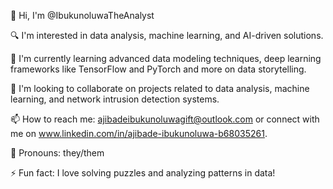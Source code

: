 👋 Hi, I'm @IbukunoluwaTheAnalyst 

🔍 I'm interested in data analysis, machine learning, and AI-driven solutions. 

📘 I'm currently learning advanced data modeling techniques, deep learning frameworks like TensorFlow and PyTorch and more on data storytelling.  

🤝 I'm looking to collaborate on projects related to data analysis, machine learning, and network intrusion detection systems.  

📫 How to reach me: ajibadeibukunoluwagift@outlook.com or connect with me on www.linkedin.com/in/ajibade-ibukunoluwa-b68035261.  

📝 Pronouns: they/them  

⚡ Fun fact: I love solving puzzles and analyzing patterns in data!
